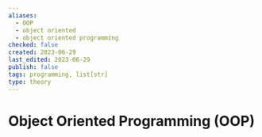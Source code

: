 ```yaml
---
aliases:
  - OOP
  - object oriented
  - object oriented programming
checked: false
created: 2023-06-29
last_edited: 2023-06-29
publish: false
tags: programming, list[str]
type: theory
---
```

# Object Oriented Programming (OOP)
